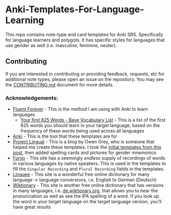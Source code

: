 # Anki-Templates-For-Language-Learning
This repo contains note-type and card templates for Anki SRS. Specifically for language learners and polygots. It has specific styles for languages that use gender as well (i.e. masculine, feminine, neuter).

## Contributing
If you are interested in contributing or providing feedback, requests, etc for additional note types, please open an issue on the repository. You may see the [CONTRIBUTING.md](https://github.com/IAmHughes/Anki-Templates-For-Language-Learning/blob/master/.github/CONTRIBUTING.md) document for more details.

### Acknowledgements:
- [Fluent Forever](http://www.fluent-forever.com/) - This is the method I am using with Anki to learn languages
  - [Your first 625 Words - Base Vocabulary List](https://fluent-forever.com/the-method/vocabulary/base-vocabulary-list/) - This is a list of the first 625 words you should learn in your target language, based on the frequency of these words being used across all languages
- [Anki](https://apps.ankiweb.net/) - This is the tool that these templates are for
- [Project Lingual](https://projectlingual.wordpress.com/) - This is a blog by Owen Grey, who is someone that helped me create these templates. I took the [initial templates from this post](https://projectlingual.wordpress.com/2018/09/04/let-anki-do-that-revised/), then added spelling cards and pictures for gender mnemonics
- [Forvo](https://forvo.com/) - This site has a seemingly _endless_ supply of recordings of words in various languages by native speakers. This is used in the templates to fill the `Singular Recording` and `Plural Recording` fields in the templates.
- [Linguee](https://www.linguee.com/) - This site is a wonderful free online dictionary for many language -> language conversions, i.e. English to German (Deutsch)
- [Wiktionary](https://wiktionary.org/) - This site is another free online dictionary that has versions in many languages, i.e. [de.wiktionary.org](https://de.wiktionary.org/), that allows you to hear the pronunciation as well as see the IPA spelling of a word. If you look up the word in your target language on the target language version, you'll have great results
